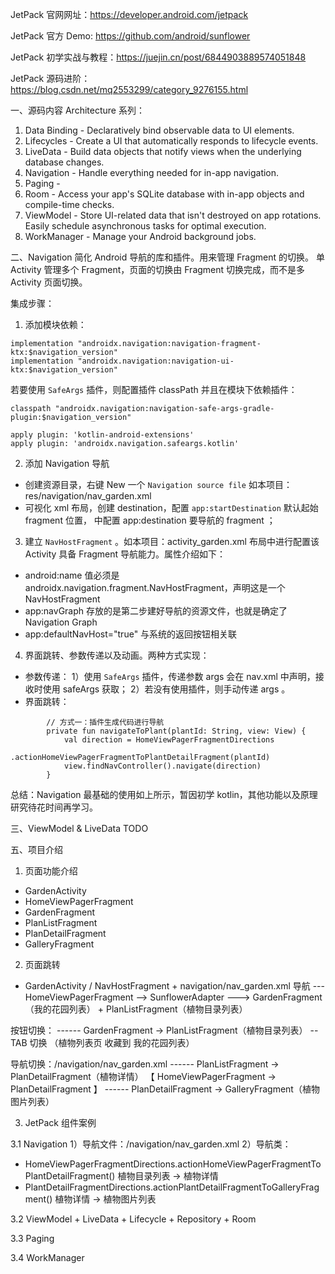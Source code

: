 JetPack 官网网址：https://developer.android.com/jetpack

JetPack 官方 Demo: https://github.com/android/sunflower

JetPack 初学实战与教程：https://juejin.cn/post/6844903889574051848

JetPack 源码进阶：https://blog.csdn.net/mq2553299/category_9276155.html

一、源码内容
Architecture 系列：
1. Data Binding - Declaratively bind observable data to UI elements.
2. Lifecycles - Create a UI that automatically responds to lifecycle events.
3. LiveData - Build data objects that notify views when the underlying database changes.
4. Navigation - Handle everything needed for in-app navigation.
5. Paging -
6. Room - Access your app's SQLite database with in-app objects and compile-time checks.
7. ViewModel - Store UI-related data that isn't destroyed on app rotations. Easily schedule asynchronous tasks for optimal execution.
8. WorkManager - Manage your Android background jobs.


二、Navigation
简化 Android 导航的库和插件。用来管理 Fragment 的切换。
单 Activity 管理多个 Fragment，页面的切换由 Fragment 切换完成，而不是多 Activity 页面切换。

集成步骤：
1. 添加模块依赖：
```
implementation "androidx.navigation:navigation-fragment-ktx:$navigation_version"
implementation "androidx.navigation:navigation-ui-ktx:$navigation_version"
```
若要使用 `SafeArgs` 插件，则配置插件 classPath 并且在模块下依赖插件：
```
classpath "androidx.navigation:navigation-safe-args-gradle-plugin:$navigation_version"

apply plugin: 'kotlin-android-extensions'
apply plugin: 'androidx.navigation.safeargs.kotlin'
```

2. 添加 Navigation 导航
- 创建资源目录，右键 New 一个 `Navigation source file` 如本项目：res/navigation/nav_garden.xml
- 可视化 xml 布局，创建 destination，配置 `app:startDestination` 默认起始 fragment 位置，<action> 中配置 app:destination 要导航的 fragment ；

3. 建立 `NavHostFragment` 。如本项目：activity_garden.xml 布局中进行配置该 Activity 具备 Fragment 导航能力。属性介绍如下：
- android:name	值必须是androidx.navigation.fragment.NavHostFragment，声明这是一个NavHostFragment
- app:navGraph	存放的是第二步建好导航的资源文件，也就是确定了Navigation Graph
- app:defaultNavHost="true"	与系统的返回按钮相关联

4. 界面跳转、参数传递以及动画。两种方式实现：
- 参数传递：
1）使用 `SafeArgs` 插件，传递参数 args 会在 nav.xml 中声明，接收时使用 safeArgs 获取；
2）若没有使用插件，则手动传递 args 。
- 界面跳转：
```
        // 方式一：插件生成代码进行导航
        private fun navigateToPlant(plantId: String, view: View) {
            val direction = HomeViewPagerFragmentDirections
                .actionHomeViewPagerFragmentToPlantDetailFragment(plantId)
            view.findNavController().navigate(direction)
        }
```

总结：Navigation 最基础的使用如上所示，暂因初学 kotlin，其他功能以及原理研究待花时间再学习。

三、ViewModel & LiveData
TODO



五、项目介绍

1. 页面功能介绍
- GardenActivity
- HomeViewPagerFragment
- GardenFragment
- PlanListFragment
- PlanDetailFragment
- GalleryFragment

2. 页面跳转
- GardenActivity / NavHostFragment + navigation/nav_garden.xml 导航
--- HomeViewPagerFragment -->  SunflowerAdapter ---> GardenFragment（我的花园列表） + PlanListFragment（植物目录列表）

按钮切换：
------ GardenFragment -> PlanListFragment（植物目录列表）  -- TAB 切换  （植物列表页 收藏到 我的花园列表）

导航切换：/navigation/nav_garden.xml
------ PlanListFragment -> PlanDetailFragment（植物详情） 【 HomeViewPagerFragment ->  PlanDetailFragment 】
------ PlanDetailFragment -> GalleryFragment（植物图片列表）

3. JetPack 组件案例

3.1 Navigation
1）导航文件：/navigation/nav_garden.xml
2）导航类：
- HomeViewPagerFragmentDirections.actionHomeViewPagerFragmentToPlantDetailFragment()   植物目录列表 -> 植物详情
- PlantDetailFragmentDirections.actionPlantDetailFragmentToGalleryFragment()           植物详情 -> 植物图片列表

3.2 ViewModel + LiveData + Lifecycle + Repository + Room


3.3 Paging


3.4 WorkManager



